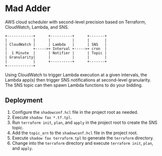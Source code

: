 # Mad Adder
AWS cloud scheduler with second-level precision based on Terraform, CloudWatch, Lambda, and SNS.

    +------------+      +----------+      +-------+
    |            |      |          |      |       |
    | CloudWatch |      | Lambda   |      | SNS   |
    |            +----->+ Interval +----->+ cron  |
    |  1 Minute  |      | Notifier |      | Topic |
    | Granularity|      |          |      |       |
    |            |      +----------+      +-------+
    +------------+

Using CloudWatch to trigger Lambda execution at a given intervals, the Lambda app(s) then trigger SNS notifications at second-level granularity.  The SNS topic can then spawn Lambda functions to do your bidding.

## Deployment

1. Configure the `shadowconf.hcl` file in the project root as needed.
2. Execute `shadow fax *.tf.tpl`.
3. Run `terraform init`, `plan`, and `apply` in the project root to create the
   SNS topic.
4. Add the `topic_arn` to the `shadowconf.hcl` file in the project root.
5. Execute `shadow fax terraform.tpl` to generate the `terraform` directory.
6. Change into the `terraform` directory and execute `terraform init`, `plan`,
   and `apply`.
